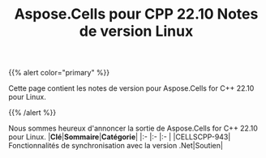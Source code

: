 ﻿---
title: Aspose.Cells pour CPP 22.10 Notes de version Linux
type: docs
weight: 3
url: /fr/cpp/aspose-cells-for-cpp-22-10-release-notes-linux/
---
{{% alert color="primary" %}}

Cette page contient les notes de version pour Aspose.Cells for C++ 22.10 pour Linux.

{{% /alert %}}

Nous sommes heureux d'annoncer la sortie de Aspose.Cells for C++ 22.10 pour Linux.
|**Clé**|**Sommaire**|**Catégorie**|
|:- |:- |:- |
|CELLSCPP-943| Fonctionnalités de synchronisation avec la version .Net|Soutien|


